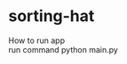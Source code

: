 # sorting-hat
 
How to run app                                                                                                                                                              
run command python main.py
